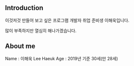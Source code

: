 ## Introduction
이것저것 만들어 보고 싶은 프로그램 개발자 취업 준비생 이해욱입니다.

많이 부족하지만 열심히 해나가겠습니다.

## About me
Name : 이해욱 Lee Haeuk
Age : 2019년 기준 30세(만 28세)


